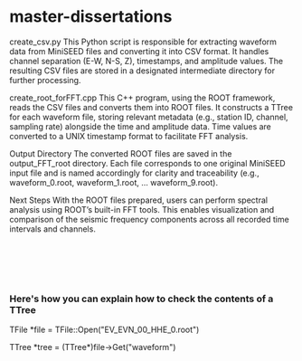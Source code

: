 # master-dissertations 
create_csv.py
This Python script is responsible for extracting waveform data from MiniSEED files and converting it into CSV format. It handles channel separation (E-W, N-S, Z), timestamps, and amplitude values. The resulting CSV files are stored in a designated intermediate directory for further processing.

create_root_forFFT.cpp
This C++ program, using the ROOT framework, reads the CSV files and converts them into ROOT files. It constructs a TTree for each waveform file, storing relevant metadata (e.g., station ID, channel, sampling rate) alongside the time and amplitude data. Time values are converted to a UNIX timestamp format to facilitate FFT analysis.

Output Directory
The converted ROOT files are saved in the output_FFT_root directory. Each file corresponds to one original MiniSEED input file and is named accordingly for clarity and traceability (e.g., waveform_0.root, waveform_1.root, ... waveform_9.root).

Next Steps
With the ROOT files prepared, users can perform spectral analysis using ROOT’s built-in FFT tools. This enables visualization and comparison of the seismic frequency components across all recorded time intervals and channels.


<br>  
<br>
<br>  
<br> 

### Here's how you can explain how to check the contents of a TTree
TFile *file = TFile::Open("EV_EVN_00_HHE_0.root")

TTree \*tree = (TTree*)file->Get("waveform")

